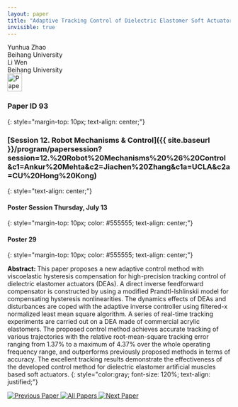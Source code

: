 ```yaml
---
layout: paper
title: "Adaptive Tracking Control of Dielectric Elastomer Soft Actuators with Viscoelastic Hysteresis Compensation"
invisible: true
---
```

<div class="paper-authors">
<div class="paper-author-box">
    <div class="paper-author-name">Yunhua Zhao</div>
    <div class="paper-author-uni">Beihang University</div>
</div>
<div class="paper-author-box">
    <div class="paper-author-name">Li Wen</div>
    <div class="paper-author-uni">Beihang University</div>
</div>

</div><div class="paper-pdf">
<div> <a href="http://www.roboticsproceedings.org/rss19/p093.pdf"><img src="{{ site.baseurl }}/images/paper_link.png" alt="Paper Website" width = "33"  height = "40"/></a> </div>
</div>

### Paper ID 93
{: style="margin-top: 10px; text-align: center;"}

### [Session 12. Robot Mechanisms & Control]({{ site.baseurl }}/program/papersession?session=12.%20Robot%20Mechanisms%20%26%20Control&c1=Ankur%20Mehta&c2=Jiachen%20Zhang&c1a=UCLA&c2a=CU%20Hong%20Kong)
{: style="text-align: center;"}

#### Poster Session Thursday, July 13
{: style="margin-top: 10px; color: #555555; text-align: center;"}

#### Poster 29
{: style="margin-top: 10px; color: #555555; text-align: center;"}

<b style="color: black;">Abstract: </b>This paper proposes a new adaptive control method with viscoelastic hysteresis compensation for high-precision tracking control of dielectric elastomer actuators (DEAs). A direct inverse feedforward compensator is constructed by using a modified Prandtl-Ishlinskii model for compensating hysteresis nonlinearities. The dynamics effects of DEAs and disturbances are coped with the adaptive inverse controller using filtered-x normalized least mean square algorithm. A series of real-time tracking experiments are carried out on a DEA made of commercial acrylic elastomers. The proposed control method achieves accurate tracking of various trajectories with the relative root-mean-square tracking error ranging from 1.37% to a maximum of 4.37% over the whole operating frequency range, and outperforms previously proposed methods in terms of accuracy. The excellent tracking results demonstrate the effectiveness of the developed control method for dielectric elastomer artificial muscles based soft actuators.
{: style="color:gray; font-size: 120%; text-align: justified;"}


<div class="paper-menu">
<a href="{{ site.baseurl }}/program/papers/092/"> <img src="{{ site.baseurl }}/images/previous_paper_icon.png" alt="Previous Paper" title="Previous Paper"/> </a>
<a href="{{ site.baseurl }}/program/papers"><img src="{{ site.baseurl }}/images/overview_icon.png" alt="All Papers" title="All Papers"/> </a>
<a href="{{ site.baseurl }}/program/papers/094/"> <img src="{{ site.baseurl }}/images/next_paper_icon.png" alt="Next Paper" title="Next Paper"/> </a>

</div>
